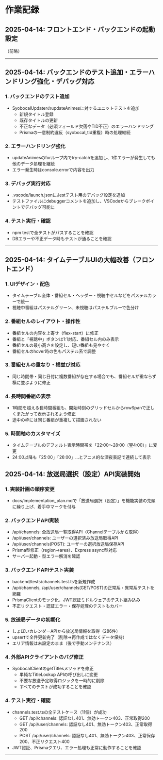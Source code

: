 # 作業記録

## 2025-04-14: フロントエンド・バックエンドの起動設定

（前略）

---

## 2025-04-14: バックエンドのテスト追加・エラーハンドリング強化・デバッグ対応

### 1. バックエンドのテスト追加
- SyobocalUpdaterのupdateAnimesに対するユニットテストを追加
  - 新規タイトル登録
  - 既存タイトルの更新
  - 不正なデータ（必須フィールド欠落やTID不正）のエラーハンドリング
  - Prismaの一意制約違反（syobocal_tid重複）時の処理継続

### 2. エラーハンドリング強化
- updateAnimesのforループ内でtry-catchを追加し、1件エラーが発生しても他のデータ処理を継続
- エラー発生時はconsole.errorで内容を出力

### 3. デバッグ実行対応
- .vscode/launch.jsonにJestテスト用のデバッグ設定を追加
- テストファイルにdebuggerコメントを追加し、VSCodeからブレークポイントでデバッグ可能に

### 4. テスト実行・確認
- npm testで全テストがパスすることを確認
- DBエラーや不正データ時もテストが通ることを確認

---

## 2025-04-14: タイムテーブルUIの大幅改善（フロントエンド）

### 1. UIデザイン・配色
- タイムテーブル全体・番組セル・ヘッダー・視聴中セルなどをパステルカラーで統一
- 視聴中番組はパステルグリーン、未視聴はパステルブルーで色分け

### 2. 番組セルのレイアウト・操作性
- 番組セルの内容を上寄せ（flex-start）に修正
- 番組と「視聴中」ボタンは1:1対応、番組セル内のみ表示
- 番組セルの最小高さを設定し、短い番組も見やすく
- 番組セルのhover時の色もパステル系で調整

### 3. 番組セルの重なり・横並び対応
- 同じ時間帯・同じ日付に複数番組が存在する場合でも、番組セルが重ならず横に並ぶように修正

### 4. 長時間番組の表示
- 1時間を超える長時間番組も、開始時刻のグリッドセルからrowSpanで正しくまたがって表示されるよう修正
- 途中の枠には同じ番組が重複して描画されない

### 5. 時間軸のカスタマイズ
- タイムテーブルのデフォルト表示時間帯を「22:00〜28:00（翌4:00）」に変更
- 24:00以降も「25:00」「26:00」…とアニメ的な深夜表記で連続して表示

## 2025-04-14: 放送局選択（設定）API実装開始

### 1. 実装計画の順序変更
- docs/implementation_plan.mdで「放送局選択（設定）」を機能実装の先頭に繰り上げ、着手中マークを付与

### 2. バックエンドAPI実装
- /api/channels: 全放送局一覧取得API（Channelテーブルから取得）
- /api/user/channels: ユーザーの選択済み放送局取得API
- /api/user/channels(POST): ユーザーの選択放送局保存API
- Prisma型修正（region→area）、Express async型対応
- サーバー起動・型エラー解消を確認
### 3. バックエンドAPIテスト実装
- backend/tests/channels.test.tsを新規作成
- /api/channels, /api/user/channels(GET/POST)の正常系・異常系テストを網羅
- PrismaClientのモック化、JWT認証ミドルウェアのテスト組み込み
- 不正リクエスト・認証エラー・保存処理のテストもカバー
### 5. 放送局データの初期化
- しょぼいカレンダーAPIから放送局情報を取得（286件）
- upsertで全件更新完了（削除→再作成ではなくデータ保持）
- エリア情報は未設定のまま（後で手動メンテナンス）

### 4. 外部APIクライアントのバグ修正
- SyobocalClientのgetTitlesメソッドを修正
  - 単純なTitleLookup APIの呼び出しに変更
  - 不要な放送予定取得ロジックを一時的に削除
  - すべてのテストが成功することを確認


### 4. テスト実行・確認
- channels.test.tsの全テストケース（11個）が成功
  - GET /api/channels: 認証なし401、無効トークン403、正常取得200
  - GET /api/user/channels: 認証なし401、無効トークン403、正常取得200
  - POST /api/user/channels: 認証なし401、無効トークン403、正常保存200、不正リクエスト400
- JWT認証、Prismaクエリ、エラー処理も正常に動作することを確認



---
